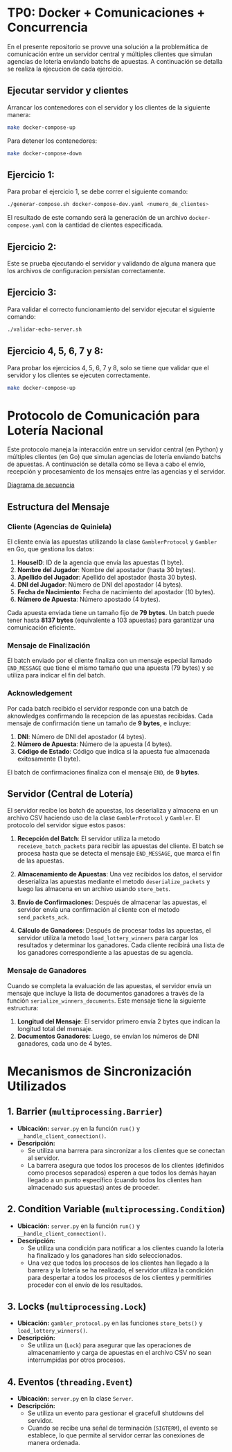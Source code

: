# TP0: Docker + Comunicaciones + Concurrencia

En el presente repositorio se provve una solución a la problemática de comunicación entre un servidor central y múltiples clientes que simulan agencias de lotería enviando batchs de apuestas. A continuación se detalla se realiza la ejecucion de cada ejercicio.

## Ejecutar servidor y clientes

Arrancar los contenedores con el servidor y los clientes de la siguiente manera:

```bash
make docker-compose-up
```

Para detener los contenedores:

```bash
make docker-compose-down
```

## Ejercicio 1:

Para probar el ejercicio 1, se debe correr el siguiente comando:

```bash
./generar-compose.sh docker-compose-dev.yaml <numero_de_clientes>
```

El resultado de este comando será la generación de un archivo `docker-compose.yaml` con la cantidad de clientes especificada.

## Ejercicio 2:

Este se prueba ejecutando el servidor y validando de alguna manera que los archivos de configuracion persistan correctamente.

## Ejercicio 3:

Para validar el correcto funcionamiento del servidor ejecutar el siguiente comando:

```bash
./validar-echo-server.sh
```

## Ejercicio 4, 5, 6, 7 y 8:

Para probar los ejercicios 4, 5, 6, 7 y 8, solo se tiene que validar que el servidor y los clientes se ejecuten correctamente.

```bash
make docker-compose-up
```

# Protocolo de Comunicación para Lotería Nacional

Este protocolo maneja la interacción entre un servidor central (en Python) y múltiples clientes (en Go) que simulan agencias de lotería enviando batchs de apuestas. A continuación se detalla cómo se lleva a cabo el envío, recepción y procesamiento de los mensajes entre las agencias y el servidor.

[Diagrama de secuencia](d-secuencia.png)

## Estructura del Mensaje

### Cliente (Agencias de Quiniela)

El cliente envía las apuestas utilizando la clase `GamblerProtocol` y `Gambler` en Go, que gestiona los datos:

1. **HouseID**: ID de la agencia que envía las apuestas (1 byte).
1. **Nombre del Jugador**: Nombre del apostador (hasta 30 bytes).
1. **Apellido del Jugador**: Apellido del apostador (hasta 30 bytes).
1. **DNI del Jugador**: Número de DNI del apostador (4 bytes).
1. **Fecha de Nacimiento**: Fecha de nacimiento del apostador (10 bytes).
1. **Número de Apuesta**: Número apostado (4 bytes).

Cada apuesta enviada tiene un tamaño fijo de **79 bytes**. Un batch puede tener hasta **8137 bytes** (equivalente a 103 apuestas) para garantizar una comunicación eficiente.

### Mensaje de Finalización

El batch enviado por el cliente finaliza con un mensaje especial llamado `END_MESSAGE` que tiene el mismo tamaño que una apuesta (79 bytes) y se utiliza para indicar el fin del batch.

### Acknowledgement

Por cada batch recibido el servidor responde con una batch de aknowledges confirmando la recepcion de las apuestas recibidas. Cada mensaje de confirmación tiene un tamaño de **9 bytes**, e incluye:

1. **DNI**: Número de DNI del apostador (4 bytes).
2. **Número de Apuesta**: Número de la apuesta (4 bytes).
3. **Código de Estado**: Código que indica si la apuesta fue almacenada exitosamente (1 byte).

El batch de confirmaciones finaliza con el mensaje `END`, de **9 bytes**.

## Servidor (Central de Lotería)

El servidor recibe los batch de apuestas, los deserializa y almacena en un archivo CSV haciendo uso de la clase `GamblerProtocol` y `Gambler`. El protocolo del servidor sigue estos pasos:

1. **Recepción del Batch**:
   El servidor utiliza la metodo `receieve_batch_packets` para recibir las apuestas del cliente. El batch se procesa hasta que se detecta el mensaje `END_MESSAGE`, que marca el fin de las apuestas.

2. **Almacenamiento de Apuestas**:
   Una vez recibidos los datos, el servidor deserializa las apuestas mediante el metodo `deserialize_packets` y luego las almacena en un archivo usando `store_bets`.

3. **Envío de Confirmaciones**:
   Después de almacenar las apuestas, el servidor envía una confirmación al cliente con el metodo `send_packets_ack`.

4. **Cálculo de Ganadores**:
   Después de procesar todas las apuestas, el servidor utiliza la metodo `load_lottery_winners` para cargar los resultados y determinar los ganadores. Cada cliente recibirá una lista de los ganadores correspondiente a las apuestas de su agencia.

### Mensaje de Ganadores

Cuando se completa la evaluación de las apuestas, el servidor envía un mensaje que incluye la lista de documentos ganadores a través de la función `serialize_winners_documents`. Este mensaje tiene la siguiente estructura:

1. **Longitud del Mensaje**: El servidor primero envía 2 bytes que indican la longitud total del mensaje.
2. **Documentos Ganadores**: Luego, se envían los números de DNI ganadores, cada uno de 4 bytes.

# Mecanismos de Sincronización Utilizados

## 1. Barrier (`multiprocessing.Barrier`)

- **Ubicación:** `server.py` en la función `run()` y `__handle_client_connection()`.
- **Descripción:**
  - Se utiliza una barrera para sincronizar a los clientes que se conectan al servidor.
  - La barrera asegura que todos los procesos de los clientes (definidos como procesos separados) esperen a que todos los demás hayan llegado a un punto específico (cuando todos los clientes han almacenado sus apuestas) antes de proceder.

## 2. Condition Variable (`multiprocessing.Condition`)

- **Ubicación:** `server.py` en la función `run()` y `__handle_client_connection()`.
- **Descripción:**
  - Se utiliza una condición para notificar a los clientes cuando la lotería ha finalizado y los ganadores han sido seleccionados.
  - Una vez que todos los procesos de los clientes han llegado a la barrera y la lotería se ha realizado, el servidor utiliza la condición para despertar a todos los procesos de los clientes y permitirles proceder con el envío de los resultados.

## 3. Locks (`multiprocessing.Lock`)

- **Ubicación:** `gambler_protocol.py` en las funciones `store_bets()` y `load_lottery_winners()`.
- **Descripción:**
  - Se utiliza un (`Lock`) para asegurar que las operaciones de almacenamiento y carga de apuestas en el archivo CSV no sean interrumpidas por otros procesos.

## 4. Eventos (`threading.Event`)

- **Ubicación:** `server.py` en la clase `Server`.
- **Descripción:**
  - Se utiliza un evento para gestionar el gracefull shutdowns del servidor.
  - Cuando se recibe una señal de terminación (`SIGTERM`), el evento se establece, lo que permite al servidor cerrar las conexiones de manera ordenada.
